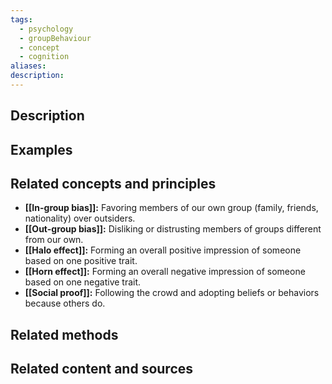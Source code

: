 ```yaml
---
tags:
  - psychology
  - groupBehaviour
  - concept
  - cognition
aliases: 
description:
---
```


## Description


## Examples 


## Related concepts and principles
- **[[In-group bias]]:** Favoring members of our own group (family, friends, nationality) over outsiders.
- **[[Out-group bias]]:** Disliking or distrusting members of groups different from our own.
- **[[Halo effect]]:** Forming an overall positive impression of someone based on one positive trait.
- **[[Horn effect]]:** Forming an overall negative impression of someone based on one negative trait.
- **[[Social proof]]:** Following the crowd and adopting beliefs or behaviors because others do.

## Related methods


## Related content and sources
